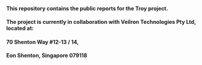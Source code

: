 <h4>This repository contains the public reports for the Troy project.</h4>
<h4>The project is currently in collaboration with Veilron Technologies Pty Ltd, located at:</h4>
<h4>70 Shenton Way #12-13 / 14,</h4>
<h4>Eon Shenton, Singapore 079118</h4>
